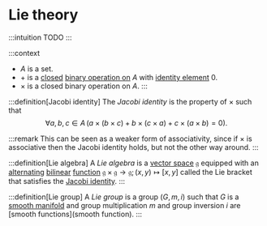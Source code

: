 # Lie theory

:::intuition
TODO
:::

:::context
- $A$ is a set.
- $+$ is a [closed](operation#closure) [binary operation on](??#definition-binary-operation-on-a-set) $A$ with [identity element](#identity-element) $0$.
- $\times$ is a closed binary operation on $A$.
:::

:::definition[Jacobi identity]
The *Jacobi identity* is the property of $\times$ such that
$$
\forall a, b, c \in A \,\big( a \times (b \times c) + b \times (c \times a) + c \times (a \times b) = 0\big).
$$

:::remark
This can be seen as a weaker form of associativity, since if $\times$ is associative then the Jacobi identity holds, but not the other way around.
:::

:::definition[Lie algebra]
A *Lie algebra* is a [vector space]() $\mathfrak {g}$ equipped with an [alternating]() [bilinear]() [function]() $\mathfrak {g}\times \mathfrak {g} \to \mathfrak {g}; (x,y) \mapsto [x,y]$ called the Lie bracket that satisfies the [Jacobi identity]().
:::

:::definition[Lie group]
A *Lie group* is a group $(G, m, i)$ such that $G$ is a [smooth manifold]() and group multiplication $m$ and group inversion $i$ are [smooth functions](smooth function).
:::

